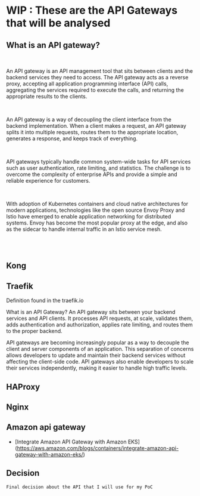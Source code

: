# WIP : These are the API Gateways that will be analysed 


## What is an API gateway?
<br/>

An API gateway is an API management tool that sits between clients and the backend services they need to access. The API gateway acts as a reverse proxy, accepting all application programming interface (API) calls, aggregating the services required to execute the calls, and returning the appropriate results to the clients.

<br/>


An API gateway is a way of decoupling the client interface from the backend implementation. When a client makes a request, an API gateway splits it into multiple requests, routes them to the appropriate location, generates a response, and keeps track of everything.

<br/>


API gateways typically handle common system-wide tasks for API services such as user authentication, rate limiting, and statistics. The challenge is to overcome the complexity of enterprise APIs and provide a simple and reliable experience for customers. 

<br/>


With adoption of Kubernetes containers and cloud native architectures for modern applications, technologies like the open source Envoy Proxy and Istio have emerged to enable application networking for distributed systems. Envoy has become the most popular proxy at the edge, and also as the sidecar to handle internal traffic in an Istio service mesh.

<br/>
<br/>

## Kong

## Traefik

Definition found in the traefik.io

What is an API Gateway?
An API gateway sits between your backend services and API clients. It processes API requests, at scale, validates them, adds authentication and authorization, applies rate limiting, and routes them to the proper backend.

API gateways are becoming increasingly popular as a way to decouple the client and server components of an application. This separation of concerns allows developers to update and maintain their backend services without affecting the client-side code. API gateways also enable developers to scale their services independently, making it easier to handle high traffic levels.


## HAProxy

## Nginx

## Amazon api gateway

- [Integrate Amazon API Gateway with Amazon EKS] (https://aws.amazon.com/blogs/containers/integrate-amazon-api-gateway-with-amazon-eks/)

## Decision
    Final decision about the API that I will use for my PoC


